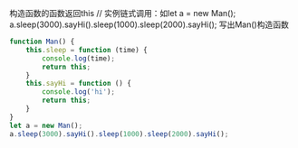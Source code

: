 构造函数的函数返回this
// 实例链式调用：如let a = new Man(); a.sleep(3000).sayHi().sleep(1000).sleep(2000).sayHi(); 写出Man()构造函数
```javascript
function Man() {
    this.sleep = function (time) {
        console.log(time);
        return this;
    }
    this.sayHi = function () {
        console.log('hi');
        return this;
    }
}
let a = new Man();
a.sleep(3000).sayHi().sleep(1000).sleep(2000).sayHi();
```